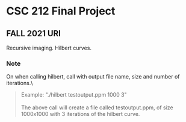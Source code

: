 # CSC 212 Final Project
## FALL 2021 URI
Recursive imaging. Hilbert curves.

### Note
On when calling hilbert, call with output file name, size and number of iterations.\
>Example: "./hilbert testoutput.ppm 1000 3" \
\
The above call will create a file called testoutput.ppm, of size 1000x1000 with 3 iterations of the hilbert curve.
